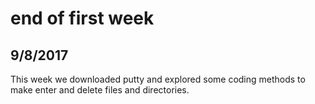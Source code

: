 # end of first week
## 9/8/2017
This week we downloaded putty and explored some coding methods to make enter and delete files and directories.
